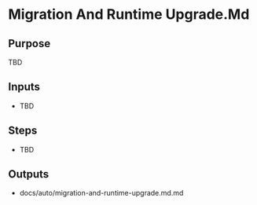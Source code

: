 # Migration And Runtime Upgrade.Md

## Purpose

TBD

## Inputs

- TBD

## Steps

- TBD

## Outputs

- docs/auto/migration-and-runtime-upgrade.md.md
